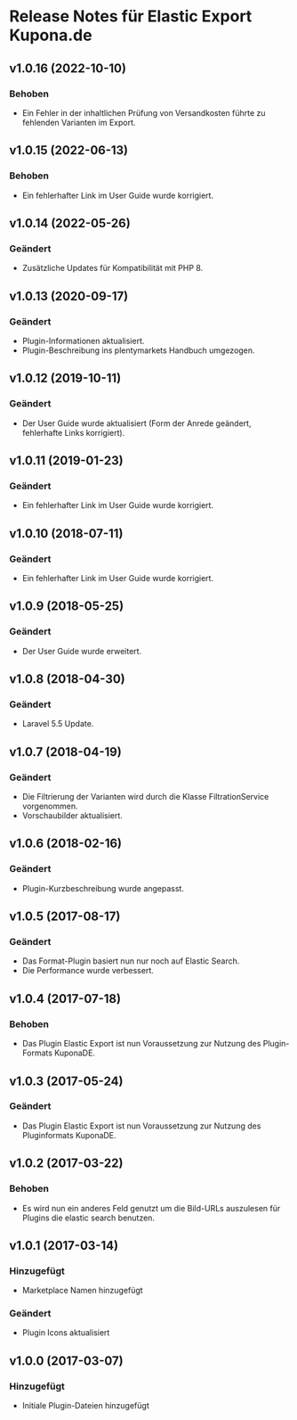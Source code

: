 # Release Notes für Elastic Export Kupona.de

## v1.0.16 (2022-10-10)

### Behoben
- Ein Fehler in der inhaltlichen Prüfung von Versandkosten führte zu fehlenden Varianten im Export.

## v1.0.15 (2022-06-13)

### Behoben
- Ein fehlerhafter Link im User Guide wurde korrigiert.

## v1.0.14 (2022-05-26)

### Geändert
- Zusätzliche Updates für Kompatibilität mit PHP 8.

## v1.0.13 (2020-09-17)

### Geändert
- Plugin-Informationen aktualisiert.
- Plugin-Beschreibung ins plentymarkets Handbuch umgezogen.

## v1.0.12 (2019-10-11)

### Geändert
- Der User Guide wurde aktualisiert (Form der Anrede geändert, fehlerhafte Links korrigiert).

## v1.0.11 (2019-01-23)

### Geändert
- Ein fehlerhafter Link im User Guide wurde korrigiert.

## v1.0.10 (2018-07-11)

### Geändert
- Ein fehlerhafter Link im User Guide wurde korrigiert.

## v1.0.9 (2018-05-25)

### Geändert
- Der User Guide wurde erweitert.

## v1.0.8 (2018-04-30)

### Geändert
- Laravel 5.5 Update.

## v1.0.7 (2018-04-19)

### Geändert
- Die Filtrierung der Varianten wird durch die Klasse FiltrationService vorgenommen.
- Vorschaubilder aktualisiert.

## v1.0.6 (2018-02-16)

### Geändert
- Plugin-Kurzbeschreibung wurde angepasst.

## v1.0.5 (2017-08-17)

### Geändert
- Das Format-Plugin basiert nun nur noch auf Elastic Search.
- Die Performance wurde verbessert.

## v1.0.4 (2017-07-18)

### Behoben
- Das Plugin Elastic Export ist nun Voraussetzung zur Nutzung des Plugin-Formats KuponaDE.

## v1.0.3 (2017-05-24)

### Geändert
- Das Plugin Elastic Export ist nun Voraussetzung zur Nutzung des Pluginformats KuponaDE.

## v1.0.2 (2017-03-22)

### Behoben
- Es wird nun ein anderes Feld genutzt um die Bild-URLs auszulesen für Plugins die elastic search benutzen.

## v1.0.1 (2017-03-14)

### Hinzugefügt
- Marketplace Namen hinzugefügt

### Geändert
- Plugin Icons aktualisiert

## v1.0.0 (2017-03-07)

### Hinzugefügt
- Initiale Plugin-Dateien hinzugefügt
